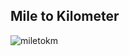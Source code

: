 ## Mile to Kilometer
![miletokm](https://github.com/user-attachments/assets/fb7864bb-f4bf-4e5b-bc41-3822ea9211d5)
